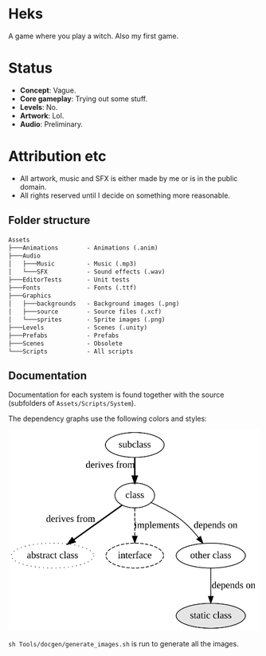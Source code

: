 # Heks

A game where you play a witch. Also my first game.

# Status

* **Concept**: Vague.
* **Core gameplay**: Trying out some stuff.
* **Levels**: No.
* **Artwork**: Lol.
* **Audio**: Preliminary.

# Attribution etc

* All artwork, music and SFX is either made by me or is in the public domain.
* All rights reserved until I decide on something more reasonable.

## Folder structure

```
Assets
├───Animations        - Animations (.anim)
├───Audio
│   ├───Music         - Music (.mp3)
│   └───SFX           - Sound effects (.wav)
├───EditorTests       - Unit tests
├───Fonts             - Fonts (.ttf)
├───Graphics
│   ├───backgrounds   - Background images (.png)
│   ├───source        - Source files (.xcf)
│   └───sprites       - Sprite images (.png)
├───Levels            - Scenes (.unity)
├───Prefabs           - Prefabs
├───Scenes            - Obsolete
└───Scripts           - All scripts
```

## Documentation

Documentation for each system is found together with the source (subfolders of `Assets/Scripts/System`).

The dependency graphs use the following colors and styles:

![Legend](Doc/legend.svg)

`sh Tools/docgen/generate_images.sh` is run to generate all the images.
